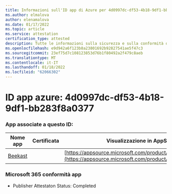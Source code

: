 ```yaml
---
title: Informazioni sull'ID app di Azure per 4d0997dc-df53-4b18-9df1-bb283f8a0377
ms.author: elmalova
author: elenamalova
ms.date: 01/17/2022
ms.topic: article
ms.service: attestation
certification_type: attested
description: Tutte le informazioni sulla sicurezza e sulla conformità disponibili per 4d0997dc-df53-4b18-9df1-bb283f8a0377.
ms.openlocfilehash: e9d942a6f123b8a23801692b92827541ae5f47c3
ms.sourcegitcommit: 23ef75d7c108123853d76b1f80492a2f479c8aeb
ms.translationtype: MT
ms.contentlocale: it-IT
ms.lasthandoff: 01/18/2022
ms.locfileid: "62066302"
---
```

# <a name="azure-app-id-4d0997dc-df53-4b18-9df1-bb283f8a0377"></a>ID app azure: 4d0997dc-df53-4b18-9df1-bb283f8a0377


### <a name="apps-associated-with-this-id"></a>App associate a questo ID:
| **Nome app** | **Certificata** | **Visualizzazione in AppSource** |
|--------------|---------------|-----------------------|
| [Beekast](https://docs.microsoft.com/microsoft-365-app-certification/forward/WA200001447) |  | [https://appsource.microsoft.com/product/office/WA200001447](https://appsource.microsoft.com/product/office/WA200001447) |

### <a name="microsoft-365-app-compliance-status"></a>Microsoft 365 conformità app
- Publisher Attestaton Status: Completed
